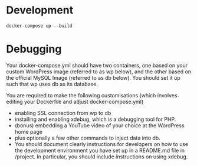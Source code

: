 # Development

	docker-compose up --build

# Debugging

Your docker-compose.yml should have two containers, one based on your custom WordPress image (referred to as wp below), and the other based on the official MySQL Image (referred to as db below). You should set it up such that wp uses db as its database.

You are required to make the following customisations (which involves editing your Dockerfile and adjust docker-compose.yml)

* enabling SSL connection from wp to db
* installing and enabling xdebug, which is a debugging tool for PHP.
* (bonus) embedding a YouTube video of your choice at the WordPress home page
* plus optionally a few other commands to inject data into db.
* You should document clearly instructions for developers on how to use the development environment you have set up in a README.md file in /project. In particular, you should include instructions on using xdebug.